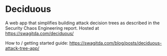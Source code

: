 # Deciduous
A web app that simplifies building attack decision trees as described in the Security Chaos Engineering report. Hosted at https://swagitda.com/deciduous/

How to / getting started guide: https://swagitda.com/blog/posts/deciduous-attack-tree-app/
